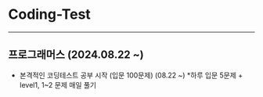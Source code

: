 # Coding-Test

---

## 프로그래머스 (2024.08.22 ~)

- 본격적인 코딩테스트 공부 시작
  (입문 100문제) (08.22 ~) \*하루 입문 5문제 + level1, 1~2 문제 매일 풀기
